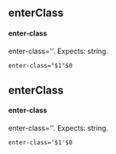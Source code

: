 ## enterClass
#### enter-class
enter-class=''. Expects: string.
```html
enter-class="$1"$0
```

## enterClass
#### enter-class
enter-class=''. Expects: string.
```
enter-class='$1'$0
```